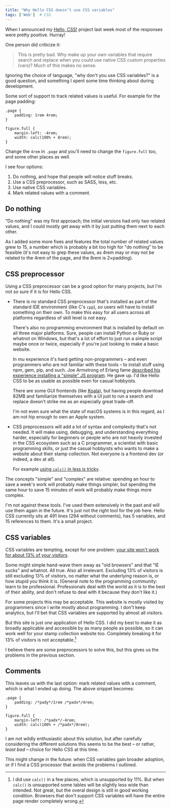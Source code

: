 ```yaml
---
title: "Why Hello CSS doesn’t use CSS variables"
tags: ['Web']  # CSS
---
```


When I announced my [Hello, CSS!](https://github.com/arp242/hello-css) project
last week most of the responses were pretty positive. Hurray!

One person did criticize it:

> This is pretty bad. Why make up your own variables that require search and
> replace when you could use native CSS custom properties (vars)? Much of this
> makes no sense.

Ignoring the choice of language, "why don't you use CSS variables?" is a good
question, and something I spent some time thinking about during development.

Some sort of support to track related values is useful. For example for the page
padding:

    .page {
        padding: 1rem 4rem;
    }

    figure.full {
        margin-left: -4rem;
        width: calc(100% + 8rem);
    }

Change the `4rem` in `.page` and you'll need to change the `figure.full` too,
and some other places as well.

I see four options:

1. Do nothing, and hope that people will notice stuff breaks.
2. Use a CSS preprocessor, such as SASS, less, etc.
3. Use native CSS variables.
4. Mark related values with a comment.

Do nothing
----------

"Do nothing" was my first approach; the initial versions had only two related
values, and I could mostly get away with it by just putting them next to each
other.

As I added some more fixes and features the total number of related values grew
to 15, a number which is probably a bit too high for "do nothing" to be feasible
(it's not easy to grep these values, as 4rem may or may not be related to the
4rem of the page, and the 8rem is 2×padding).

CSS preprocessor
----------------

Using a CSS preprocessor can be a good option for many projects, but I'm not so
sure if it is for Hello CSS.

- There is no standard CSS preprocessor that's installed as part of the standard
  IDE environment (like C's `cpp`), so users will have to install something on
  their own. To make this easy for all users across all platforms regardless of
  skill level is not easy.

  There's also no programming environment that is installed by default on all
  three major platforms.
  Sure, people can install Python or Ruby or whatnot on Windows, but that's a
  lot of effort to just run a simple script maybe once or twice, especially if
  you're just looking to make a basic website.

  In mu experience it's hard getting non-programmers – and even programmers who
  are not familiar with these tools – to install stuff using npm, gem, pip, and
  such. Joe Armstrong of Erlang fame [described his experience installing a
  "simple" JS program](https://youtu.be/lKXe3HUG2l4?t=156). He gave up. I'd like
  Hello CSS to be as usable as possible even for casual hobbyists.

  There are some GUI frontends (like [Koala](http://koala-app.com/)), but having
  people download 82MB and familiarize themselves with a UI just to run a search
  and replace doesn't strike me as an especially great trade-off.

  I'm not even sure what the state of macOS systems is in this regard, as I am
  not hip enough to own an Apple system.

- CSS preprocessors will add a lot of syntax and complexity that's not needed.
  It will make using, debugging, and understanding everything harder, especially
  for beginners or people who are not heavily invested in the CSS ecosystem such
  as a C programmer, a scientist with basic programming skills, or just the
  casual hobbyists who wants to make a website about their stamp collection. Not
  everyone is a frontend dev (or indeed, a dev at all).

  For example [using `calc()` in less is
  tricky](https://stackoverflow.com/q/17904088/660921).

The concepts "simple" and "complex" are relative: spending an hour to save a
week's work will probably make things simpler, but spending the same hour to
save 15 minutes of work will probably make things more complex.

I'm not against these tools. I've used them extensively in the past and will use
them again in the future. It's just not the right tool for the job here. Hello
CSS currently sits at 491 lines (294 without comments), has 5 variables, and 15
references to them. It's a small project.

CSS variables
-------------

CSS variables are tempting, except for one problem: [your site won't work for
about 13% of your visitors](https://caniuse.com/#feat=css-variables).

Some might simple hand-wave them away as "old browsers" and that "IE sucks" and
whatnot. All true. Also all irrelevant. Excluding 13% of visitors is still
excluding 13% of visitors, no matter what the underlying reason is, or how
stupid you think it is. (General note to the programming community: learn to be
professional. Professionals deal with the world as it is to the best of their
ability, and don't refuse to deal with it because they don't like it.)

For some projects this may be acceptable. This website is mostly visited by
pro­gram­mers since I write mostly about programming. I don't keep analytics, but
I'll bet that CSS variables are supported by almost all visitors.

But this site is just *one* application of Hello CSS. I did my best to make it
as broadly applicable and accessible by as many people as possible, so it can
work well for your stamp collection website too.
Completely breaking it for 13% of visitors is not acceptable.[^1]

I believe there are some preprocessors to solve this, but this gives us the
problems in the previous section.

[^1]: I did use `calc()` in a few places, which is unsupported by 11%. But when
      `calc()` is unsupported some tables will be slightly less wide than
      intended. Not great, but the overal design is still in good working
      condition. Browsers that don't support CSS variables will have the entire
      page render completely wrong.

Comments
--------

This leaves us with the last option: mark related values with a comment, which
is what I ended up doing. The above snippet becomes:

    .page {
        padding: /*pady*/1rem /*padx*/4rem;
    }

    figure.full {
        margin-left: /*padx*/-4rem;
        width: calc(100% + /*padx*/8rem);
    }

I am not wildly enthusiastic about this solution, but after carefully
considering the different solutions this seems to be the best – or rather,
*least bad* – choice for Hello CSS at this time.

This might change in the future: when CSS variables gain broader adoption, or if
I find a CSS processor that avoids the problems I outlined.
